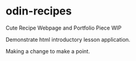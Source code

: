 # odin-recipes
Cute Recipe Webpage and Portfolio Piece WIP

Demonstrate html introductory lesson application. 

Making a change to make a point. 

